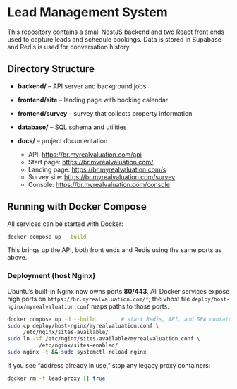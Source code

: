 # Lead Management System

This repository contains a small NestJS backend and two React front ends used to capture leads and schedule bookings. Data is stored in Supabase and Redis is used for conversation history.

## Directory Structure

- **backend/** – API server and background jobs
- **frontend/site** – landing page with booking calendar
- **frontend/survey** – survey that collects property information
- **database/** – SQL schema and utilities
- **docs/** – project documentation

  - API: <https://br.myrealvaluation.com/api>
  - Start page: <https://br.myrealvaluation.com/>
  - Landing page: <https://br.myrealvaluation.com/s>
  - Survey site: <https://br.myrealvaluation.com/survey>
  - Console: <https://br.myrealvaluation.com/console>

## Running with Docker Compose

All services can be started with Docker:
```bash
docker-compose up --build
```
This brings up the API, both front ends and Redis using the same ports as above.

### Deployment (host Nginx)
Ubuntu’s built-in Nginx now owns ports **80/443**. All Docker services expose
high ports on `https://br.myrealvaluation.com/*`; the vhost file
`deploy/host-nginx/myrealvaluation.conf` maps paths to those ports.

```bash
docker compose up -d --build        # start Redis, API, and SPA containers
sudo cp deploy/host-nginx/myrealvaluation.conf \
     /etc/nginx/sites-available/
sudo ln -sf /etc/nginx/sites-available/myrealvaluation.conf \
          /etc/nginx/sites-enabled/
sudo nginx -t && sudo systemctl reload nginx
```

If you see “address already in use,” stop any legacy proxy containers:

```bash
docker rm -f lead-proxy || true
```
